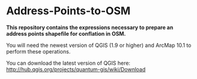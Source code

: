Address-Points-to-OSM
=====================
**This repository contains the expressions necessary to prepare an address points shapefile for conflation in OSM.**

You will need the newest version of QGIS (1.9 or higher) and ArcMap 10.1 to perform these operations.

You can download the latest version of QGIS here: http://hub.qgis.org/projects/quantum-gis/wiki/Download

